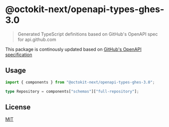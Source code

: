 # @octokit-next/openapi-types-ghes-3.0

> Generated TypeScript definitions based on GitHub's OpenAPI spec for api.github.com

This package is continously updated based on [GitHub's OpenAPI specification](https://github.com/github/rest-api-description/)

## Usage

```ts
import { components } from "@octokit-next/openapi-types-ghes-3.0";

type Repository = components["schemas"]["full-repository"];
```

## License

[MIT](LICENSE)
